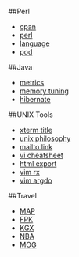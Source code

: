##Perl

- [cpan](http://search.cpan.org/)
- [perl](http://www.perl.org/)
- [language](http://perldoc.perl.org/index-language.html)
- [pod](http://perldoc.perl.org/perlpod.html)
 
##Java

- [metrics](http://metrics.sourceforge.net/)
- [memory tuning](http://www.mastertheboss.com/en/jboss-server/113-jboss-performance-tuning-1.html)
- [hibernate](http://www.hibernate.org/)
 
##UNIX Tools

- [xterm title](http://www.faqs.org/docs/Linux-mini/Xterm-Title.html)
- [unix philosophy](http://en.wikipedia.org/wiki/Unix_philosophy)
- [mailto link](http://www.outfront.net/tutorials_02/adv_tech/mailto.htm)
- [vi cheatsheet](http://www.lagmonster.org/docs/vi2.html)
- [html export](http://vimdoc.sourceforge.net/htmldoc/options.html#options)
- [vim rx](http://tnerual.eriogerg.free.fr/vimqrc.html)
- [vim argdo](http://vim.wikia.com/wiki/Run_a_command_in_multiple_buffers)

##Travel

- [MAP](http://www.tfl.gov.uk/assets/downloads/colourmap.pdf)
- [FPK](http://www.livedepartureboards.co.uk/ldb/sumdep.aspx?T=FPK)
- [KGX](http://www.livedepartureboards.co.uk/ldb/sumdep.aspx?T=KGX)
- [NBA](http://www.livedepartureboards.co.uk/ldb/sumdep.aspx?T=NBA)
- [MOG](http://www.livedepartureboards.co.uk/ldb/sumdep.aspx?T=MOG)
